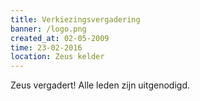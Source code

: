 ```yaml
---
title: Verkiezingsvergadering
banner: /logo.png
created_at: 02-05-2009
time: 23-02-2016
location: Zeus kelder
---
```


Zeus vergadert! Alle leden zijn uitgenodigd.